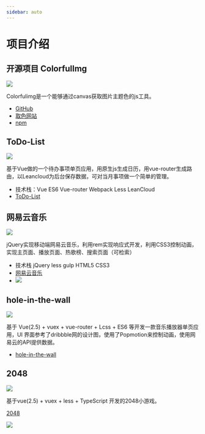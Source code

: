 ```yaml
---
sidebar: auto
---
```

# 项目介绍
## 开源项目 ColorfulImg
![](https://user-gold-cdn.xitu.io/2018/5/19/16379147e63fbbf0?w=1240&h=739&f=png&s=555321)

Colorfulimg是一个能够通过canvas获取图片主题色的js工具。

- [GitHub](https://github.com/hubingliang/colorfulImg)
- [取色网站](https://hubingliang.github.io/colorfulImg/dist/)
- [npm](https://www.npmjs.com/package/colorfulimg)

## ToDo-List

![](https://upload-images.jianshu.io/upload_images/4337988-3d9d6102d0c3a598.png?imageMogr2/auto-orient/strip%7CimageView2/2/w/1240)

基于Vue做的一个待办事项单页应用，用原生js生成日历，用vue-router生成路由，以Leancloud为后台保存数据，可对当月事项做一个简单的管理。

- 技术栈：Vue ES6 Vue-router Webpack Less LeanCloud
- [ToDo-List](https://hubingliang.github.io/ToDo/dist/#/)

## 网易云音乐

![](https://upload-images.jianshu.io/upload_images/4337988-544f45aa5e971c62.png?imageMogr2/auto-orient/strip%7CimageView2/2/w/1240)

jQuery实现移动端网易云音乐，利用rem实现响应式开发，利用CSS3控制动画，实现主页面、播放页面、热歌榜、搜索页面（可检索）

- 技术栈 jQuery less gulp HTML5 CSS3
- [网易云音乐](https://hubingliang.github.io/NetEase-cloud-music/dist/)
- ![](https://upload-images.jianshu.io/upload_images/4337988-629772a1b3298518.png?imageMogr2/auto-orient/strip%7CimageView2/2/w/1240)

## hole-in-the-wall

![](https://user-gold-cdn.xitu.io/2018/5/19/163791a0131da876?w=1920&h=1080&f=jpeg&s=129525)

基于 Vue(2.5) + vuex + vue-router + Lcss + ES6 等开发一款音乐播放器单页应用，UI 界面参考了dribbble网的设计图，使用了Popmotion来控制动画，使用网易云的API提供数据。

- [hole-in-the-wall](https://hubingliang.github.io/hole-in-the-wall/dist/#/)

## 2048

![](https://i.loli.net/2018/12/08/5c0b30c8a1158.jpg)

基于vue(2.5) + vuex + less + TypeScript 开发的2048小游戏。

[2048](https://hubingliang.github.io/2048/dist/)

![](https://i.loli.net/2018/12/08/5c0b326f6fba1.jpg)


